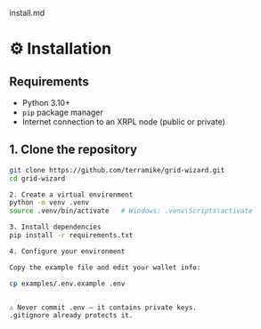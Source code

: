 install.md
# ⚙️ Installation

## Requirements
- Python 3.10+  
- `pip` package manager  
- Internet connection to an XRPL node (public or private)

## 1. Clone the repository
```bash
git clone https://github.com/terramike/grid-wizard.git
cd grid-wizard

2. Create a virtual environment
python -m venv .venv
source .venv/bin/activate   # Windows: .venv\Scripts\activate

3. Install dependencies
pip install -r requirements.txt

4. Configure your environment

Copy the example file and edit your wallet info:

cp examples/.env.example .env


⚠️ Never commit .env — it contains private keys.
.gitignore already protects it.
